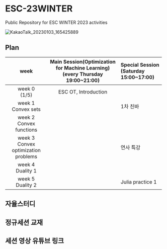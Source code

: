 # ESC-23WINTER
Public Repository for ESC WINTER 2023 activities

![KakaoTalk_20230103_165425889](https://user-images.githubusercontent.com/56993675/210739941-2714df30-92ed-4cfc-a76f-2f075ccacf47.jpg)

## Plan

|week|Main Session(Optimization for Machine Learning)<br>(every Thursday 19:00~21:00)| Special Session<br>(Saturday 15:00~17:00)|
|:--:|:--------------------------:|:------------------------|
|week 0<br>(1/5)|ESC OT, Introduction| |
|week 1<br> Convex sets |<br/>| 1차 친바 |
|week 2<br> Convex functions |<br/>| |
|week 3<br> Convex optimization problems |<br/>| 연사 특강 |
|week 4<br> Duality 1 |<br/>| |
|week 5<br> Duality 2 |<br/>| Julia practice 1 |

## 자율스터디


## 정규세션 교재


## 세션 영상 유튜브 링크

